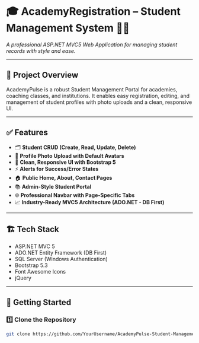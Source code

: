 # 🎓 AcademyRegistration – Student Management System 💪🏻

_A professional ASP.NET MVC5 Web Application for managing student records with style and ease._

---

## 📌 Project Overview
AcademyPulse is a robust Student Management Portal for academies, coaching classes, and institutions. It enables easy registration, editing, and management of student profiles with photo uploads and a clean, responsive UI.

---

## ✅ Features
- 🗂️ **Student CRUD (Create, Read, Update, Delete)**
- 📸 **Profile Photo Upload with Default Avatars**
- 🎨 **Clean, Responsive UI with Bootstrap 5**
- ⚡ **Alerts for Success/Error States**
- 🏠 **Public Home, About, Contact Pages**
- 📚 **Admin-Style Student Portal**
- 🌐 **Professional Navbar with Page-Specific Tabs**
- 📈 **Industry-Ready MVC5 Architecture (ADO.NET - DB First)**

---

## 🏗️ Tech Stack
- ASP.NET MVC 5
- ADO.NET Entity Framework (DB First)
- SQL Server (Windows Authentication)
- Bootstrap 5.3
- Font Awesome Icons
- jQuery

---

## 🚀 Getting Started

### 1️⃣ Clone the Repository
```bash
git clone https://github.com/YourUsername/AcademyPulse-Student-Management-System.git

